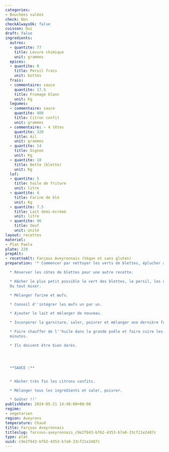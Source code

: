 ```yaml
---
categories:
- Bouchées salées
check: Non
checkAlwaysOk: false
cuisson: Oui
draft: false
ingredients:
  autres:
  - quantite: 77
    title: Levure chimique
    unit: grammes
  epices:
  - quantite: 8
    title: Persil frais
    unit: bottes
  frais:
  - commentaire: sauce
    quantite: 17.5
    title: Fromage blanc
    unit: Kg
  legumes:
  - commentaire: sauce
    quantite: 400
    title: Citron confit
    unit: grammes
  - commentaire: ~ 4 têtes
    quantite: 320
    title: Ail
    unit: grammes
  - quantite: 14
    title: Oignon
    unit: Kg
  - quantite: 10
    title: Bette (blette)
    unit: Kg
  lof:
  - quantite: 5
    title: huile de friture
    unit: litre
  - quantite: 4
    title: Farine de blé
    unit: Kg
  - quantite: 7.5
    title: Lait demi-écrémé
    unit: litre
  - quantite: 46
    title: Oeuf
    unit: unité
layout: recettes
materiel:
- Plat Paela
plate: 220
prepAlt:
- recetteAlt: Farçous Aveyronnais (Végan et sans gluten)
preparation: '* Commencer par nettoyer les verts de blettes, éplucher ail et oignon.

  * Réserver les côtes de blettes pour une autre recette.

  * Hâcher le plus petit possible le vert des blettes, le persil, les oignons et l''ail.
  Ou tout mixer.

  * Mélanger farine et œufs.

  * Conseil d''intégrer les œufs un par un.

  * Ajouter le lait et mélanger de nouveau.

  * Incorporer la garniture, saler, poivrer et mélanger une dernière fois.

  * Faire chauffer de l''huile dans la grande poêle et faire cuire les farçous quelques
  minutes.

  * Ils doivent être bien dorés.




  **SAUCE :**


  * Hâcher très fin les citrons confits.

  * Mélanger tous les ingrédients et saler, poivrer.

  * Goûter !!'
publishDate: 2024-05-21 14:48:00+00:00
regime:
- vegetarien
region: Aveyrons
temperature: Chaud
title: Farçous Aveyronnais
titleslug: farcous-aveyronnais_c9e2f843-bf62-4353-b7a0-33cf21e2487c
type: plat
uuid: c9e2f843-bf62-4353-b7a0-33cf21e2487c
---
```

